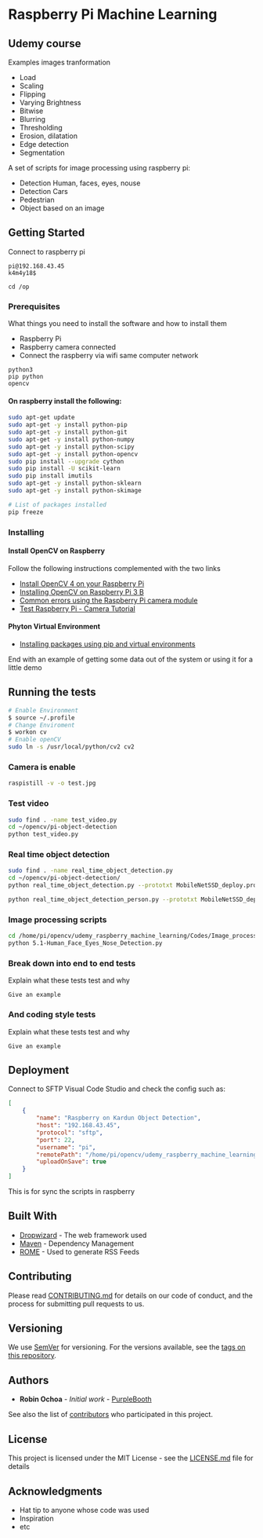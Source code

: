 # Raspberry Pi Machine Learning

## Udemy course
Examples images tranformation
- Load
- Scaling
- Flipping
- Varying Brightness
- Bitwise
- Blurring
- Thresholding
- Erosion, dilatation
- Edge detection
- Segmentation

A set of scripts for image processing using raspberry pi:
- Detection Human, faces, eyes, nouse 
- Detection Cars
- Pedestrian
- Object based on an image


## Getting Started
Connect to raspberry pi
```
pi@192.168.43.45
k4m4y18$

cd /op
```


### Prerequisites

What things you need to install the software and how to install them

- Raspberry Pi
- Raspberry camera connected
- Connect the raspberry via wifi same computer network

```
python3
pip python
opencv

```

#### On raspberry install the following:
```sh
sudo apt-get update  
sudo apt-get -y install python-pip 
sudo apt-get -y install python-git 
sudo apt-get -y install python-numpy 
sudo apt-get -y install python-scipy 
sudo apt-get -y install python-opencv 
sudo pip install --upgrade cython  
sudo pip install -U scikit-learn 
sudo pip install imutils 
sudo apt-get -y install python-sklearn
sudo apt-get -y install python-skimage

# List of packages installed
pip freeze
```

### Installing

#### Install OpenCV on Raspberry
Follow the following instructions complemented with the two links
- [Install OpenCV 4 on your Raspberry Pi](https://www.pyimagesearch.com/2018/09/26/install-opencv-4-on-your-raspberry-pi/)
- [Installing OpenCV on Raspberry Pi 3 B](https://www.alatortsev.com/2018/04/27/installing-opencv-on-raspberry-pi-3-b/)
- [Common errors using the Raspberry Pi camera module](https://www.pyimagesearch.com/2016/08/29/common-errors-using-the-raspberry-pi-camera-module/)
- [Test Raspberry Pi - Camera Tutorial](https://www.youtube.com/watch?v=T8T6S5eFpqE)

#### Phyton Virtual Environment
- [Installing packages using pip and virtual environments](https://packaging.python.org/guides/installing-using-pip-and-virtual-environments/)


End with an example of getting some data out of the system or using it for a little demo

## Running the tests

```sh
# Enable Environment
$ source ~/.profile
# Change Enviroment
$ workon cv 
# Enable openCV
sudo ln -s /usr/local/python/cv2 cv2
```

### Camera is enable

```sh
raspistill -v -o test.jpg
```
### Test video
```sh
sudo find . -name test_video.py
cd ~/opencv/pi-object-detection
python test_video.py
```

### Real time object detection
```sh
sudo find . -name real_time_object_detection.py
cd ~/opencv/pi-object-detection/
python real_time_object_detection.py --prototxt MobileNetSSD_deploy.prototxt.txt --model MobileNetSSD_deploy.caffemodel

python real_time_object_detection_person.py --prototxt MobileNetSSD_deploy.prototxt.txt --model MobileNetSSD_deploy.caffemodel

```

### Image processing scripts
```sh
cd /home/pi/opencv/udemy_raspberry_machine_learning/Codes/Image_processing_projects/Project_1-Human_Face_Eyes_Noise_Detection
python 5.1-Human_Face_Eyes_Nose_Detection.py

```

### Break down into end to end tests

Explain what these tests test and why

```
Give an example
```

### And coding style tests

Explain what these tests test and why

```
Give an example
```

## Deployment

Connect to SFTP Visual Code Studio and check the config such as:

```json
[
    {
        "name": "Raspberry on Kardun Object Detection",
        "host": "192.168.43.45",
        "protocol": "sftp",
        "port": 22,
        "username": "pi",
        "remotePath": "/home/pi/opencv/udemy_raspberry_machine_learning",
        "uploadOnSave": true
    }
]

```
This is for sync the scripts in raspberry

## Built With

* [Dropwizard](http://www.dropwizard.io/1.0.2/docs/) - The web framework used
* [Maven](https://maven.apache.org/) - Dependency Management
* [ROME](https://rometools.github.io/rome/) - Used to generate RSS Feeds

## Contributing

Please read [CONTRIBUTING.md](https://gist.github.com/PurpleBooth/b24679402957c63ec426) for details on our code of conduct, and the process for submitting pull requests to us.

## Versioning

We use [SemVer](http://semver.org/) for versioning. For the versions available, see the [tags on this repository](https://github.com/your/project/tags). 

## Authors

* **Robin Ochoa** - *Initial work* - [PurpleBooth](https://github.com/PurpleBooth)

See also the list of [contributors](https://github.com/your/project/contributors) who participated in this project.

## License

This project is licensed under the MIT License - see the [LICENSE.md](LICENSE.md) file for details

## Acknowledgments

* Hat tip to anyone whose code was used
* Inspiration
* etc
